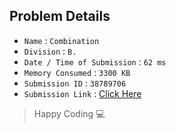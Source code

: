 ## Problem Details 
 
- `Name`                      : `Combination`
- `Division`                  : `B.`
- `Date / Time of Submission` : `62 ms`
- `Memory Consumed`           : `3300 KB`
- `Submission ID`             : `38789706`
- `Submission Link`           : [Click Here](http://codeforces.com/contest/155/submission/38789706)

> Happy Coding   :computer: